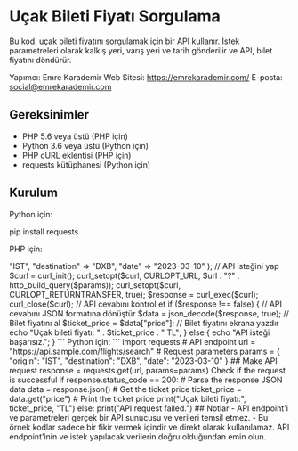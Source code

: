 # Uçak Bileti Fiyatı Sorgulama

Bu kod, uçak bileti fiyatını sorgulamak için bir API kullanır. İstek parametreleri olarak kalkış yeri, varış yeri ve tarih gönderilir ve API, bilet fiyatını döndürür.

Yapımcı: Emre Karademir
Web Sitesi: https://emrekarademir.com/
E-posta: social@emrekarademir.com

## Gereksinimler

- PHP 5.6 veya üstü (PHP için)
- Python 3.6 veya üstü (Python için)
- PHP cURL eklentisi (PHP için)
- requests kütüphanesi (Python için)

## Kurulum

Python için:

pip install requests


PHP için:

<?php

// API endpoint
$url = "https://api.sample.com/flights/search";

// İstek parametreleri
$params = array(
    "origin" => "IST",
    "destination" => "DXB",
    "date" => "2023-03-10"
);

// API isteğini yap
$curl = curl_init();
curl_setopt($curl, CURLOPT_URL, $url . "?" . http_build_query($params));
curl_setopt($curl, CURLOPT_RETURNTRANSFER, true);
$response = curl_exec($curl);
curl_close($curl);

// API cevabını kontrol et
if ($response !== false) {
    // API cevabını JSON formatına dönüştür
    $data = json_decode($response, true);

    // Bilet fiyatını al
    $ticket_price = $data["price"];

    // Bilet fiyatını ekrana yazdır
    echo "Uçak bileti fiyatı: " . $ticket_price . " TL";
} else {
    echo "API isteği başarısız.";
}
```

Python için:

```
import requests

# API endpoint
url = "https://api.sample.com/flights/search"

# Request parameters
params = {
    "origin": "IST",
    "destination": "DXB",
    "date": "2023-03-10"
}

## Make API request
response = requests.get(url, params=params)

Check if the request is successful
if response.status_code == 200:
# Parse the response JSON data
data = response.json()
# Get the ticket price
ticket_price = data.get("price")

# Print the ticket price
print("Uçak bileti fiyatı:", ticket_price, "TL")
else:
print("API request failed.")

## Notlar

- API endpoint'i ve parametreleri gerçek bir API sunucusu ve verileri temsil etmez.
- Bu örnek kodlar sadece bir fikir vermek içindir ve direkt olarak kullanılamaz. API endpoint'inin ve istek yapılacak verilerin doğru olduğundan emin olun.
